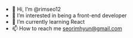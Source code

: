 - 👋 Hi, I’m @rimseo12
- 👀 I’m interested in being a front-end developer
- 🌱 I’m currently learning React
- 📫 How to reach me seorimhyun@gmail.com

<!---
rimseo12/rimseo12 is a ✨ special ✨ repository because its `README.md` (this file) appears on your GitHub profile.
You can click the Preview link to take a look at your changes.
--->

